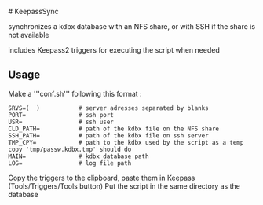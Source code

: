 # KeepassSync

synchronizes a kdbx database with an NFS share, or with SSH if the share is not available

includes Keepass2 triggers for executing the script when needed

## Usage

Make a '''conf.sh''' following this format :

    
    SRVS=(  )           # server adresses separated by blanks
    PORT=               # ssh port
    USR=                # ssh user
    CLD_PATH=           # path of the kdbx file on the NFS share
    SSH_PATH=           # path of the kdbx file on ssh server
    TMP_CPY=            # path to the kdbx used by the script as a temp copy 'tmp/passw.kdbx.tmp' should do
    MAIN=               # kdbx database path
    LOG=                # log file path

Copy the triggers to the clipboard, paste them in Keepass (Tools/Triggers/Tools button)
Put the script in the same directory as the database
